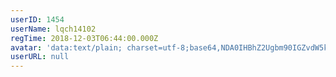 ```yaml
---
userID: 1454
userName: lqch14102
regTime: 2018-12-03T06:44:00.000Z
avatar: 'data:text/plain; charset=utf-8;base64,NDA0IHBhZ2Ugbm90IGZvdW5kCg=='
userURL: null
---
```



